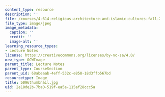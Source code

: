 ```yaml
---
content_type: resource
description: ''
file: /courses/4-614-religious-architecture-and-islamic-cultures-fall-2002/2e18de2b7ba0519fea5a115af28ccc5a_5096thumbnail.jpg
file_type: image/jpeg
image_metadata:
  caption: ''
  credit: ''
  image-alt: ''
learning_resource_types:
- Lecture Notes
license: https://creativecommons.org/licenses/by-nc-sa/4.0/
ocw_type: OCWImage
parent_title: Lecture Notes
parent_type: CourseSection
parent_uid: 68abeaab-4eff-532c-e858-18d3ffb567bd
resourcetype: Image
title: 5096thumbnail.jpg
uid: 2e18de2b-7ba0-519f-ea5a-115af28ccc5a
---
```

